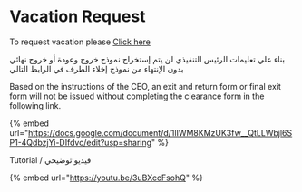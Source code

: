 # Vacation Request

To request vacation please [Click here](https://forms.gle/wHgBTqc5xTX7VUD46)

بناء علي تعليمات الرئيس التنفيذي لن يتم إستخراج نموذج خروج وعودة أو خروج نهائي بدون الإنتهاء من نموذج إخلاء الطرف في الرابط التالي

Based on the instructions of the CEO, an exit and return form or final exit form will not be issued without completing the clearance form in the following link.

{% embed url="https://docs.google.com/document/d/1lIWM8KMzUK3fw__QtLLWbjl6SP1-4QdbzjYi-DIfdvc/edit?usp=sharing" %}

Tutorial / فيديو توضيحي

{% embed url="https://youtu.be/3uBXccFsohQ" %}
